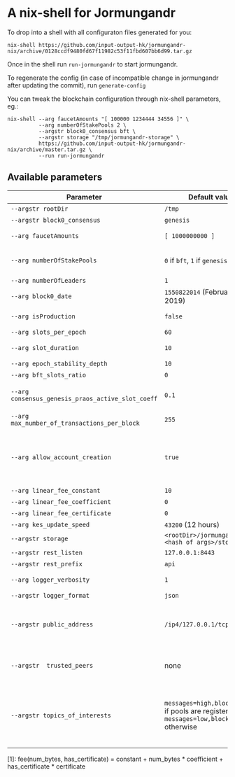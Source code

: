 # A nix-shell for Jormungandr

To drop into a shell with all configuraton files generated for you:
```
nix-shell https://github.com/input-output-hk/jormungandr-nix/archive/0128ccdf9480fd67f11982c53f11fbd607bb6d99.tar.gz
```

Once in the shell run `run-jormungandr` to start jormungandr.

To regenerate the config (in case of incompatible change in jormungandr after updating the commit), run `generate-config`

You can tweak the blockchain configuration through nix-shell parameters, eg.:
```
nix-shell --arg faucetAmounts "[ 100000 1234444 34556 ]" \
          --arg numberOfStakePools 2 \
          --argstr block0_consensus bft \
          --argstr storage "/tmp/jormungandr-storage" \
          https://github.com/input-output-hk/jormungandr-nix/archive/master.tar.gz \
          --run run-jormungandr
```

## Available parameters

| Parameter  | Default value | Description
| ------------- | ------------- | ------------- |
| `--argstr rootDir` | `/tmp` | Parent directory of the working directory (generated). |
| `--argstr block0_consensus` | `genesis`  | Consensus algorithm initialy used. `bft` or `genesis` |
| `--arg faucetAmounts`  | `[ 1000000000 ]` | List of amounts (space separated) in Lovelace that will be attributed to faucet addresses in block 0. |
| `--arg numberOfStakePools` | `0` if `bft`, `1` if `genesis` | Number of stake pools initialy registered. Each faucet will own on of the stake pool (hence `numberOfStakePools` must be ≤ `faucetAmounts` length). |
| `--arg numberOfLeaders` | `1` | Number of BFT leaders (keys will be generated). |
| `--arg block0_date` | `1550822014` (February 22, 2019) | the official start time of the blockchain, in seconds since UNIX EPOCH |
| `--arg isProduction` | `false` | if `true` (meant for production) use `production` for discrimination otherwise use `test`. |
| `--arg slots_per_epoch` | `60` | Number of slots in each epoch |
| `--arg slot_duration` | `10` | The slot duration, in seconds, is the time between the creation of 2 blocks |
| `--arg epoch_stability_depth` | `10` | The number of blocks (*10) per epoch |
| `--arg bft_slots_ratio` | `0` | Genesis praos parameter D |
| `--arg consensus_genesis_praos_active_slot_coeff` | `0.1` | Genesis praos active slot coefficient. Determines minimum stake required to try becoming slot leader, must be in range (0,1] |
| `--arg max_number_of_transactions_per_block` | `255` | This is the max number of messages allowed in a given Block |
| `--arg allow_account_creation` | `true` | Allow the creation of accounts from the output of a transaction. If set to false, account based wallet will not be created without publishing a stake certificate. if set to true, simply adding the account in the output of a transaction will allow the account to exist in the blockchain. |
| `--arg linear_fee_constant` | `10` | parameter in fee calculation [1] |
| `--arg linear_fee_coefficient` | `0` | parameter in fee calculation [1] |
| `--arg linear_fee_certificate` | `0` | parameter in fee calculation [1] |
| `--arg kes_update_speed` | `43200` (12 hours) | The speed to update the KES Key in seconds |
| `--argstr storage` | `<rootDir>/jormungandr-<hash of args>/storage` | path to the storage. |
| `--argstr rest_listen` | `127.0.0.1:8443` | listen address of the rest endpoint |
| `--argstr rest_prefix` | `api` | rest api prefix |
| `--arg logger_verbosity` | `1` | logger verbosity. 0: warning, 1: info, 2: debug, 3 and above: trace. |
| `--argstr logger_format` | `json` | log output format - `plain` or `json`. |
| `--argstr public_address` | `/ip4/127.0.0.1/tcp/8299` |  the address to listen from and accept connection from. This is the public address that will be distributed to other peers of the network that may find interest into participating to the blockchain dissemination with the node. |
| `--argstr  trusted_peers` | none | comma seperated list of of nodes to connect to in order to bootstrap the p2p topology (and bootstrap our local blockchain). Eg. `/ip4/104.24.28.11/tcp/8299,/ip4/104.24.29.11/tcp/8299` |
| `--argstr topics_of_interests` | `messages=high,blocks=high` if pools are registered, `messages=low,blocks=normal` otherwise | the different topics (comma separated) we are interested to hear about: - messages: notify other peers this node is interested about Transactions, typical setting for a non mining node: "low", for a stakepool: "high"; - blocks: notify other peers this node is interested about new Blocs, typical settings for a non mining node: "normal", for a stakepool: "high"; |

[1]: fee(num_bytes, has_certificate) = constant + num_bytes * coefficient + has_certificate * certificate